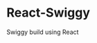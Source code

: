                                                                        
 # React-Swiggy
 Swiggy build using React

